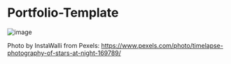# Portfolio-Template

![image](https://user-images.githubusercontent.com/90444477/179953360-1ff98662-5268-4f3d-a6d3-5ddaa861cf92.png)


Photo by InstaWalli from Pexels: https://www.pexels.com/photo/timelapse-photography-of-stars-at-night-169789/
